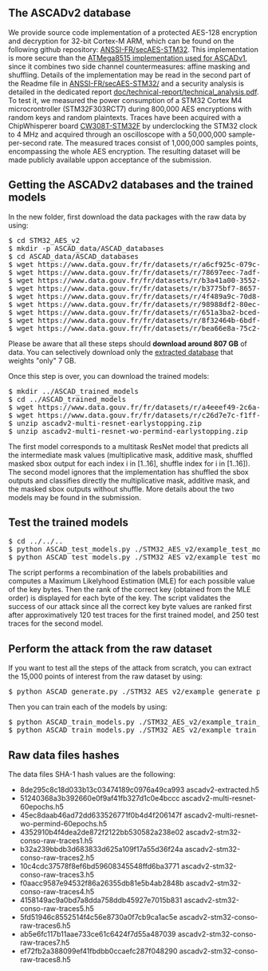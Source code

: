 ## The ASCADv2 database

We provide source code implementation of a protected AES-128 encryption and decryption for 32-bit Cortex-M ARM, which can be found on the following github repository: [ANSSI-FR/secAES-STM32](https://github.com/ANSSI-FR/SecAESSTM32). This implementation is more secure than the [ATMega8515 implementation used for ASCADv1](https://github.com/ANSSI-FR/secAES-ATmega8515), since it combines two side channel countermeasures: affine masking and shuffling. Details of the implementation may be read in the second part of the Readme file in [ANSSI-FR/secAES-STM32/](https://github.com/ANSSI-FR/SecAESSTM32) and a security analysis is detailed in the dedicated report [doc/technical-report/technical_analysis.pdf](https://github.com/ANSSI-FR/SecAESSTM32/blob/master/doc/technical-report/technical_analysis.pdf). To test it, we measured the power consumption of a STM32 Cortex M4 microcrontroller (STM32F303RCT7) during 800,000 AES encryptions with random keys and random plaintexts. Traces have been acquired with a ChipWhisperer board [CW308T-STM32F](https://wiki.newae.com/CW308T-STM32F) by underclocking the STM32 clock to 4 MHz and acquired through an oscilloscope with a 50,000,000 sample-per-second rate. The measured traces consist of 1,000,000 samples points, encompassing the whole AES encryption. The resulting dataset will be made publicly available uppon acceptance of the submission.

## <a name="getting-ascadv2"> Getting the ASCADv2 databases and the trained models 

In the new folder, first download the data packages with the raw data by using:

<pre>
$ cd STM32_AES_v2
$ mkdir -p ASCAD_data/ASCAD_databases
$ cd ASCAD_data/ASCAD_databases
$ wget https://www.data.gouv.fr/fr/datasets/r/a6cf925c-079c-4468-a723-d94bce6c31f8  # Extracted dataset
$ wget https://www.data.gouv.fr/fr/datasets/r/78697eec-7adf-4f68-bffa-b55640b40478  # Full dataset part 1
$ wget https://www.data.gouv.fr/fr/datasets/r/b3a41a00-3552-40a6-a18e-d7f1b97596ae  # Full dataset part 2
$ wget https://www.data.gouv.fr/fr/datasets/r/b3775bf7-8657-4b02-964c-7cafa3ff8d06  # Full dataset part 3
$ wget https://www.data.gouv.fr/fr/datasets/r/4f489a9c-70d8-487f-ad95-5ce2a6af9cdd  # Full dataset part 4
$ wget https://www.data.gouv.fr/fr/datasets/r/98988df2-80ec-4f0a-af8f-32b38ccd742e  # Full dataset part 5
$ wget https://www.data.gouv.fr/fr/datasets/r/651a3ba2-bced-4f3b-8287-a40935b4e60f  # Full dataset part 6
$ wget https://www.data.gouv.fr/fr/datasets/r/8f32464b-6bdf-4720-9890-b7048e9822f1  # Full dataset part 7
$ wget https://www.data.gouv.fr/fr/datasets/r/bea66e8a-75c2-43c3-ae38-f4dc26ae2df5  # Full dataset part 8
</pre>

Please be aware that all these steps should **download around 807 GB** of data.
You can selectively download only the [extracted database](https://www.data.gouv.fr/fr/datasets/r/a6cf925c-079c-4468-a723-d94bce6c31f8) that weights "only" 7 GB.


Once this step is over, you can download the trained models:

<pre>
$ mkdir ../ASCAD_trained_models
$ cd ../ASCAD_trained_models
$ wget https://www.data.gouv.fr/fr/datasets/r/a4eeef49-2c6a-40e3-9e8e-f8ecccb52974
$ wget https://www.data.gouv.fr/fr/datasets/r/c26d7e7c-f1ff-4ba0-9384-983bf62d00e4
$ unzip ascadv2-multi-resnet-earlystopping.zip
$ unzip ascadv2-multi-resnet-wo-permind-earlystopping.zip
</pre>
The first model corresponds to a multitask ResNet model that predicts all the intermediate mask values (multiplicative mask, additive mask, shuffled masked sbox output for each index i in [1..16], shuffle index for i in [1..16]). The second model ignores that the implementation has shuffled the sbox outputs and classifies directly the multiplicative mask, additive mask, and the masked sbox outputs without shuffle. More details about the two models may be found in the submission.
## Test the trained models

<pre>
$ cd ../../..
$ python ASCAD_test_models.py ./STM32_AES_v2/example_test_models_params # if you want to test the first trained model
$ python ASCAD_test_models.py ./STM32_AES_v2/example_test_models_without_permind_params # if you want to test the second trained model
</pre>

The script performs a recombination of the labels probabilities and computes a Maximum Likelyhood Estimation (MLE) for each possible value of the key bytes. Then the rank of the correct key (obtained from the MLE order) is displayed for each byte of the key. The script validates the success of our attack since all the correct key byte values are ranked first after approximatively 120 test traces for the first trained model, and 250 test traces for the second model. 

## Perform the attack from the raw dataset
If you want to test all the steps of the attack from scratch, you can extract the 15,000 points of interest from the raw dataset by using:

<pre>
$ python ASCAD_generate.py ./STM32_AES_v2/example_generate_params
</pre>

Then you can train each of the models by using:

<pre>
$ python ASCAD_train_models.py ./STM32_AES_v2/example_train_models_params
$ python ASCAD_train_models.py ./STM32_AES_v2/example_train_models_without_permind_params
</pre>

## Raw data files hashes

The data files SHA-1 hash values are the following:

* 8de295c8c18d033b13c03474189c0976a49ca993  ascadv2-extracted.h5
* 51240368a3b392660e0f9af41fb327d1c0e4bccc  ascadv2-multi-resnet-60epochs.h5
* 45ec8daab46ad72dd633526771f0b4d4f206147f  ascadv2-multi-resnet-wo-permind-60epochs.h5
* 4352910b4f4dea2de872f2122bb530582a238e02  ascadv2-stm32-conso-raw-traces1.h5
* b32a239bbdb3d683833d625a109f17a55d36f24a  ascadv2-stm32-conso-raw-traces2.h5
* 10c4cdc37578f8ef6bd59608345548ffd6ba3771  ascadv2-stm32-conso-raw-traces3.h5
* f0aacc9587e94532f86a26355db81e5b4ab2848b  ascadv2-stm32-conso-raw-traces4.h5
* 4158149ac9a0bd7a8dda758ddb45927e7015b831  ascadv2-stm32-conso-raw-traces5.h5
* 5fd51946c8552514f4c56e8730a0f7cb9ca1ac5e  ascadv2-stm32-conso-raw-traces6.h5
* ab5e6fc117b11aae733ce61c6424f7d55a487039  ascadv2-stm32-conso-raw-traces7.h5
* ef72fb2a388099ef41fbdbb0ccaefc287f048290  ascadv2-stm32-conso-raw-traces8.h5

